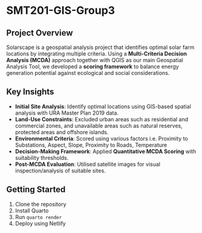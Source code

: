 # SMT201-GIS-Group3

## Project Overview
Solarscape is a geospatial analysis project that identifies optimal solar farm locations by integrating multiple criteria. Using a **Multi-Criteria Decision Analysis (MCDA)** approach together with QGIS as our main Geospatial Analysis Tool, we developed a **scoring framework** to balance energy generation potential against ecological and social considerations.

## Key Insights

- **Initial Site Analysis**: Identify optimal locations using GIS-based spatial analysis with URA Master Plan 2019 data.
- **Land-Use Constraints**: Excluded urban areas such as residential and commercial zones, and unavailable areas such as natural reserves, protected areas and offshore islands.
- **Environmental Criteria**: Scored using various factors i.e. Proximity to Substations, Aspect, Slope, Proximity to Roads, Temperature
- **Decision-Making Framework**: Applied **Quantitative MCDA Scoring** with suitability thresholds.
- **Post-MCDA Evaluation**: Utilised satellite images for visual inspection/analysis of suitable sites.

## Getting Started
1. Clone the repository
2. Install Quarto
3. Run `quarto render`
4. Deploy using Netlify

